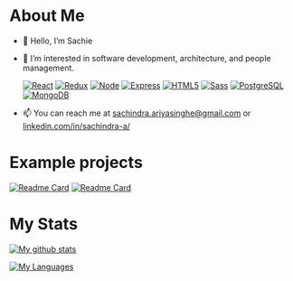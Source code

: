# About Me

- 👋 Hello, I’m Sachie
- 👀 I’m interested in software development, architecture, and people management.

  [![React](https://img.shields.io/badge/React-20232A?logo=react&logoColor=61DAFB&color=blue)]()
[![Redux](https://img.shields.io/badge/Redux-593D88?logo=redux&logoColor=white)]()
[![Node](https://img.shields.io/badge/Node.js-43853D?logo=node-dot-js&logoColor=white)]()
[![Express](https://img.shields.io/badge/Express.js-000000?logo=express&logoColor=white&color=informational)]()
[![HTML5](https://img.shields.io/badge/HTML5-E34F26?logo=html5&logoColor=white)]()
[![Sass](https://img.shields.io/badge/Sass-CC6699?logo=sass&logoColor=white)]()
[![PostgreSQL](https://img.shields.io/badge/PostgreSQL-316192?logo=postgresql&logoColor=white)]()
[![MongoDB](https://img.shields.io/badge/MongoDB-4EA94B?logo=mongodb&logoColor=white)]()
- 📫 You can reach me at sachindra.ariyasinghe@gmail.com or [linkedin.com/in/sachindra-a/](https://www.linkedin.com/in/sachindra-a/)

# Example projects

[![Readme Card](https://github-readme-stats.vercel.app/api/pin/?username=sachie&repo=react-quickstart)](https://github.com/sachie/react-quickstart)
[![Readme Card](https://github-readme-stats.vercel.app/api/pin/?username=sachie&repo=react-checkbox-tree-example)](https://github.com/sachie/react-checkbox-tree-example)

# My Stats

[![My github stats](https://github-readme-stats.vercel.app/api?username=sachie&hide=issues,contribs&count_private=true)](https://github.com/sachie?tab=repositories)


[![My Languages](https://github-readme-stats.vercel.app/api/top-langs/?username=sachie&layout=compact&hide=java)](https://github.com/sachie#js-contribution-activity)

<!---
sachie/sachie is a ✨ special ✨ repository because its `README.md` (this file) appears on your GitHub profile.
You can click the Preview link to take a look at your changes.
--->
